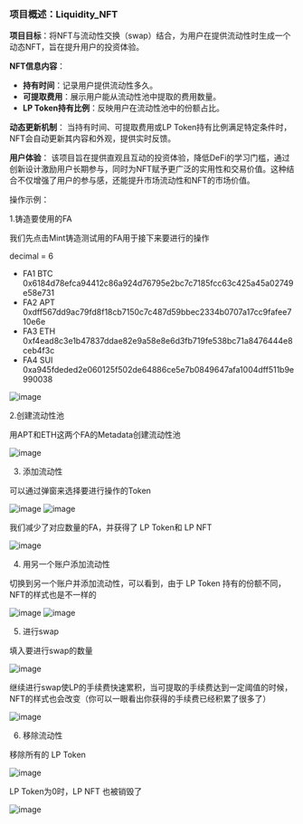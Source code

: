 ### 项目概述：Liquidity_NFT

**项目目标**：将NFT与流动性交换（swap）结合，为用户在提供流动性时生成一个动态NFT，旨在提升用户的投资体验。

**NFT信息内容**：
- **持有时间**：记录用户提供流动性多久。
- **可提取费用**：展示用户能从流动性池中提取的费用数量。
- **LP Token持有比例**：反映用户在流动性池中的份额占比。

**动态更新机制**：
当持有时间、可提取费用或LP Token持有比例满足特定条件时，NFT会自动更新其内容和外观，提供实时反馈。

**用户体验**：
该项目旨在提供直观且互动的投资体验，降低DeFi的学习门槛，通过创新设计激励用户长期参与，同时为NFT赋予更广泛的实用性和交易价值。这种结合不仅增强了用户的参与感，还能提升市场流动性和NFT的市场价值。

操作示例：

1.铸造要使用的FA

我们先点击Mint铸造测试用的FA用于接下来要进行的操作

decimal = 6
- FA1  BTC  0x6184d78efca94412c86a924d76795e2bc7c7185fcc63c425a45a02749e58e731
- FA2  APT  0xdff567dd9ac79fd8f18cb7150c7c487d59bbec2334b0707a17cc9fafee710e6e
- FA3  ETH  0xf4ead8c3e1b47837ddae82e9a58e8e6d3fb719fe538bc71a8476444e8ceb4f3c
- FA4  SUI  0xa945fdeded2e060125f502de64886ce5e7b0849647afa1004dff511b9e990038

![image](https://github.com/user-attachments/assets/4239216a-41d0-4c4f-8cf2-373079d5a998)

2.创建流动性池

用APT和ETH这两个FA的Metadata创建流动性池

![image](https://github.com/user-attachments/assets/866b5ee1-c67c-4452-b550-c9e91961616f)

3. 添加流动性

可以通过弹窗来选择要进行操作的Token

![image](https://github.com/user-attachments/assets/cc2a0d5a-42a3-44f6-8bd1-395ac18176db)
![image](https://github.com/user-attachments/assets/7947f088-8b41-453e-bb50-bd82ccb2f9e7)

我们减少了对应数量的FA，并获得了 LP Token和 LP NFT

![image](https://github.com/user-attachments/assets/ee1d2357-8522-4390-a640-cb4459f67228)

4. 用另一个账户添加流动性

切换到另一个账户并添加流动性，可以看到，由于 LP Token 持有的份额不同，NFT的样式也是不一样的

![image](https://github.com/user-attachments/assets/33185ea6-19ef-4bc5-8550-10f2d9ea07f2)
![image](https://github.com/user-attachments/assets/8cef67a2-e34d-4a25-b102-88ed281da1ae)



5. 进行swap

填入要进行swap的数量

![image](https://github.com/user-attachments/assets/a90c01ad-cd36-445f-a898-046d3f269b12)

继续进行swap使LP的手续费快速累积，当可提取的手续费达到一定阈值的时候，NFT的样式也会改变（你可以一眼看出你获得的手续费已经积累了很多了）

![image](https://github.com/user-attachments/assets/8d46b024-b8a3-4bc9-a253-fc78748dc1da)


6. 移除流动性

移除所有的 LP Token

![image](https://github.com/user-attachments/assets/088dc819-ed79-4354-a724-e6fb73d7abe3)


LP Token为0时，LP NFT 也被销毁了

![image](https://github.com/user-attachments/assets/32114a97-b7c5-4025-9957-bac9409335a5)

